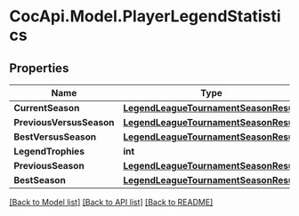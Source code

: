# CocApi.Model.PlayerLegendStatistics
## Properties

Name | Type | Description | Notes
------------ | ------------- | ------------- | -------------
**CurrentSeason** | [**LegendLeagueTournamentSeasonResult**](LegendLeagueTournamentSeasonResult.md) |  | [optional] 
**PreviousVersusSeason** | [**LegendLeagueTournamentSeasonResult**](LegendLeagueTournamentSeasonResult.md) |  | [optional] 
**BestVersusSeason** | [**LegendLeagueTournamentSeasonResult**](LegendLeagueTournamentSeasonResult.md) |  | [optional] 
**LegendTrophies** | **int** |  | [optional] 
**PreviousSeason** | [**LegendLeagueTournamentSeasonResult**](LegendLeagueTournamentSeasonResult.md) |  | [optional] 
**BestSeason** | [**LegendLeagueTournamentSeasonResult**](LegendLeagueTournamentSeasonResult.md) |  | [optional] 

[[Back to Model list]](../README.md#documentation-for-models) [[Back to API list]](../README.md#documentation-for-api-endpoints) [[Back to README]](../README.md)


